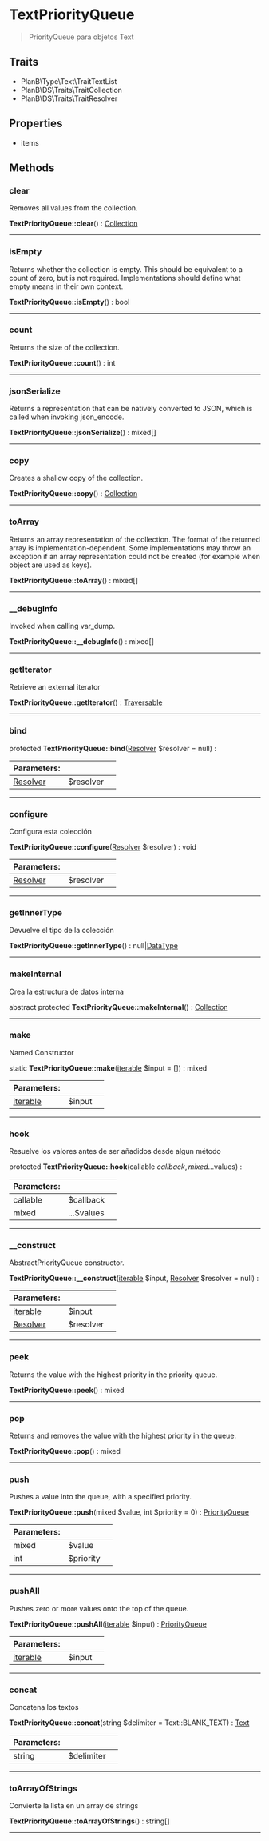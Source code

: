 
                                                                                                                                            
    
# TextPriorityQueue


> PriorityQueue para objetos Text
>
> 


## Traits
- PlanB\Type\Text\TraitTextList
- PlanB\DS\Traits\TraitCollection
- PlanB\DS\Traits\TraitResolver




## Properties
- items


## Methods

### clear
Removes all values from the collection.


**TextPriorityQueue::clear**() : [Collection](../../../Collection.md)



---


### isEmpty
Returns whether the collection is empty.
This should be equivalent to a count of zero, but is not required.
Implementations should define what empty means in their own context.

**TextPriorityQueue::isEmpty**() : bool



---


### count
Returns the size of the collection.


**TextPriorityQueue::count**() : int



---


### jsonSerialize
Returns a representation that can be natively converted to JSON, which is
called when invoking json_encode.


**TextPriorityQueue::jsonSerialize**() : mixed[]



---


### copy
Creates a shallow copy of the collection.


**TextPriorityQueue::copy**() : [Collection](../../../Collection.md)



---


### toArray
Returns an array representation of the collection.
The format of the returned array is implementation-dependent. Some
implementations may throw an exception if an array representation
could not be created (for example when object are used as keys).

**TextPriorityQueue::toArray**() : mixed[]



---


### __debugInfo
Invoked when calling var_dump.


**TextPriorityQueue::__debugInfo**() : mixed[]



---


### getIterator
Retrieve an external iterator


**TextPriorityQueue::getIterator**() : [Traversable](../../../Traversable.md)



---


### bind



protected **TextPriorityQueue::bind**([Resolver](../../../Resolver.md) $resolver = null) : 


|Parameters: | | |
| --- | --- | --- |
|[Resolver](../../../Resolver.md) |$resolver |  |

---


### configure
Configura esta colección


**TextPriorityQueue::configure**([Resolver](../../../Resolver.md) $resolver) : void


|Parameters: | | |
| --- | --- | --- |
|[Resolver](../../../Resolver.md) |$resolver |  |

---


### getInnerType
Devuelve el tipo de la colección


**TextPriorityQueue::getInnerType**() : null|[DataType](../../../DataType.md)



---


### makeInternal
Crea la estructura de datos interna


abstract protected **TextPriorityQueue::makeInternal**() : [Collection](../../../Collection.md)



---


### make
Named Constructor


static **TextPriorityQueue::make**([iterable](../../../iterable.md) $input = []) : mixed


|Parameters: | | |
| --- | --- | --- |
|[iterable](../../../iterable.md) |$input |  |

---


### hook
Resuelve los valores antes de ser añadidos desde algun método


protected **TextPriorityQueue::hook**(callable $callback, mixed ...$values) : 


|Parameters: | | |
| --- | --- | --- |
|callable |$callback |  |
|mixed |...$values |  |

---


### __construct
AbstractPriorityQueue constructor.


**TextPriorityQueue::__construct**([iterable](../../../iterable.md) $input, [Resolver](../../../Resolver.md) $resolver = null) : 


|Parameters: | | |
| --- | --- | --- |
|[iterable](../../../iterable.md) |$input |  |
|[Resolver](../../../Resolver.md) |$resolver |  |

---


### peek
Returns the value with the highest priority in the priority queue.


**TextPriorityQueue::peek**() : mixed



---


### pop
Returns and removes the value with the highest priority in the queue.


**TextPriorityQueue::pop**() : mixed



---


### push
Pushes a value into the queue, with a specified priority.


**TextPriorityQueue::push**(mixed $value, int $priority = 0) : [PriorityQueue](../../../PriorityQueue.md)


|Parameters: | | |
| --- | --- | --- |
|mixed |$value |  |
|int |$priority |  |

---


### pushAll
Pushes zero or more values onto the top of the queue.


**TextPriorityQueue::pushAll**([iterable](../../../iterable.md) $input) : [PriorityQueue](../../../PriorityQueue.md)


|Parameters: | | |
| --- | --- | --- |
|[iterable](../../../iterable.md) |$input |  |

---


### concat
Concatena los textos


**TextPriorityQueue::concat**(string $delimiter = Text::BLANK_TEXT) : [Text](../../../Text.md)


|Parameters: | | |
| --- | --- | --- |
|string |$delimiter |  |

---


### toArrayOfStrings
Convierte la lista en un array de strings


**TextPriorityQueue::toArrayOfStrings**() : string[]



---


                                                                                                                                                                                                                                                                                                                                                                                                            
    
                                                                                                                                                                                                                                                                             
                